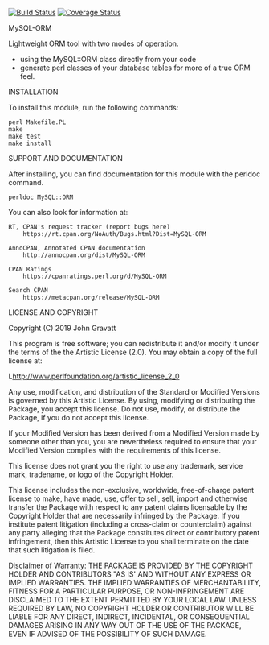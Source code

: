[![Build Status](https://travis-ci.org/gravattj/perl-MySQL-ORM.svg?branch=master)](https://travis-ci.org/gravattj/perl-MySQL-ORM)
[![Coverage Status](https://coveralls.io/repos/github/gravattj/perl-MySQL-ORM/badge.svg)](https://coveralls.io/github/gravattj/perl-MySQL-ORM)

MySQL-ORM

Lightweight ORM tool with two modes of operation.

  - using the MySQL::ORM class directly from your code
  - generate perl classes of your database tables for more of
      a true ORM feel.

INSTALLATION

To install this module, run the following commands:

	perl Makefile.PL
	make
	make test
	make install

SUPPORT AND DOCUMENTATION

After installing, you can find documentation for this module with the
perldoc command.

    perldoc MySQL::ORM

You can also look for information at:

    RT, CPAN's request tracker (report bugs here)
        https://rt.cpan.org/NoAuth/Bugs.html?Dist=MySQL-ORM

    AnnoCPAN, Annotated CPAN documentation
        http://annocpan.org/dist/MySQL-ORM

    CPAN Ratings
        https://cpanratings.perl.org/d/MySQL-ORM

    Search CPAN
        https://metacpan.org/release/MySQL-ORM


LICENSE AND COPYRIGHT

Copyright (C) 2019 John Gravatt

This program is free software; you can redistribute it and/or modify it
under the terms of the the Artistic License (2.0). You may obtain a
copy of the full license at:

L<http://www.perlfoundation.org/artistic_license_2_0>

Any use, modification, and distribution of the Standard or Modified
Versions is governed by this Artistic License. By using, modifying or
distributing the Package, you accept this license. Do not use, modify,
or distribute the Package, if you do not accept this license.

If your Modified Version has been derived from a Modified Version made
by someone other than you, you are nevertheless required to ensure that
your Modified Version complies with the requirements of this license.

This license does not grant you the right to use any trademark, service
mark, tradename, or logo of the Copyright Holder.

This license includes the non-exclusive, worldwide, free-of-charge
patent license to make, have made, use, offer to sell, sell, import and
otherwise transfer the Package with respect to any patent claims
licensable by the Copyright Holder that are necessarily infringed by the
Package. If you institute patent litigation (including a cross-claim or
counterclaim) against any party alleging that the Package constitutes
direct or contributory patent infringement, then this Artistic License
to you shall terminate on the date that such litigation is filed.

Disclaimer of Warranty: THE PACKAGE IS PROVIDED BY THE COPYRIGHT HOLDER
AND CONTRIBUTORS "AS IS' AND WITHOUT ANY EXPRESS OR IMPLIED WARRANTIES.
THE IMPLIED WARRANTIES OF MERCHANTABILITY, FITNESS FOR A PARTICULAR
PURPOSE, OR NON-INFRINGEMENT ARE DISCLAIMED TO THE EXTENT PERMITTED BY
YOUR LOCAL LAW. UNLESS REQUIRED BY LAW, NO COPYRIGHT HOLDER OR
CONTRIBUTOR WILL BE LIABLE FOR ANY DIRECT, INDIRECT, INCIDENTAL, OR
CONSEQUENTIAL DAMAGES ARISING IN ANY WAY OUT OF THE USE OF THE PACKAGE,
EVEN IF ADVISED OF THE POSSIBILITY OF SUCH DAMAGE.

